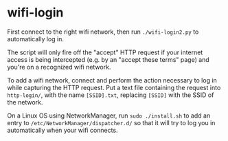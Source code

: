 wifi-login
==========

First connect to the right wifi network, then run `./wifi-login2.py` to automatically log in.

The script will only fire off the "accept" HTTP request if your internet access is being intercepted (e.g. by an "accept these terms" page) and you're on a recognized wifi network.

To add a wifi network, connect and perform the action necessary to log in while capturing the HTTP request. Put a text file containing the request into `http-login/`, with the name `[SSID].txt`, replacing `[SSID]` with the SSID of the network.

On a Linux OS using NetworkManager, run `sudo ./install.sh` to add an entry to `/etc/NetworkManager/dispatcher.d/` so that it will try to log you in automatically when your wifi connects.
